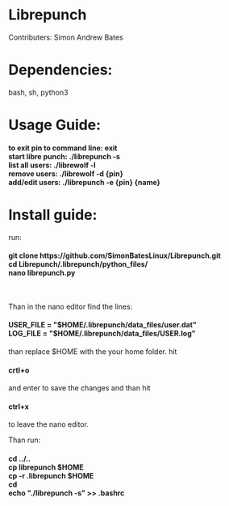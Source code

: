 # Librepunch

Contributers:
Simon Andrew Bates

<h1>Dependencies:</h1>
bash, sh, python3

<h1>Usage Guide:</h1>
<h4>
to exit pin to command line: exit <br/>
start libre punch: ./librepunch -s<br/>
list all users: ./librewolf -l<br/>
remove users: ./librewolf -d {pin}<br/>
add/edit users: ./librepunch -e {pin} {name}<br/>
</h4>

<h1>Install guide:</h1>

run:
<h4>git clone https://github.com/SimonBatesLinux/Librepunch.git<br/>
cd Librepunch/.librepunch/python_files/<br/>
nano librepunch.py</h4><br/>

Than in the nano editor find the lines:
<h4>USER_FILE = "$HOME/.librepunch/data_files/user.dat"<br/>
LOG_FILE = "$HOME/.librepunch/data_files/USER.log"</h4>

than replace $HOME with the your home folder.
hit <h4>crtl+o</h4> and enter to save the changes and than hit <h4>ctrl+x</h4> to leave the nano editor.

Than run:
<h4>
cd ../..<br/>
cp librepunch $HOME<br/>
cp -r .librepunch $HOME<br/>
cd<br/>
echo "./librepunch -s" >> .bashrc<br/>
</h4>
